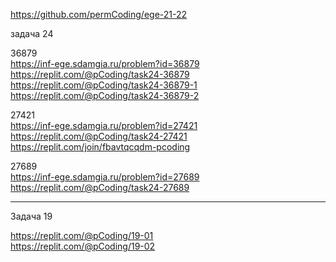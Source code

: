 https://github.com/permCoding/ege-21-22

задача 24  

36879  
https://inf-ege.sdamgia.ru/problem?id=36879  
https://replit.com/@pCoding/task24-36879  
https://replit.com/@pCoding/task24-36879-1  
https://replit.com/@pCoding/task24-36879-2  

27421  
https://inf-ege.sdamgia.ru/problem?id=27421  
https://replit.com/@pCoding/task24-27421  
https://replit.com/join/fbavtqcqdm-pcoding  

27689  
https://inf-ege.sdamgia.ru/problem?id=27689  
https://replit.com/@pCoding/task24-27689  

---  

Задача 19  

https://replit.com/@pCoding/19-01  
https://replit.com/@pCoding/19-02  

